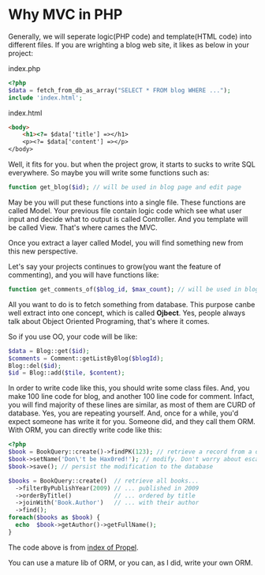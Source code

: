 Why MVC in PHP
=================

Generally, we will seperate logic(PHP code) and template(HTML code) into different files. If you are wrighting a blog web site, it likes as below in your project:

index.php
```php
<?php
$data = fetch_from_db_as_array("SELECT * FROM blog WHERE ...");
include 'index.html';
```

index.html
```html
<body>
    <h1><?= $data['title'] =></h1>
    <p><?= $data['content'] =></p>
</body>
```

Well, it fits for you. but when the project grow, it starts to sucks to write SQL everywhere. So maybe you will write some functions such as:

```php
function get_blog($id); // will be used in blog page and edit page
```

May be you will put these functions into a single file. These functions are called Model. Your previous file contain logic code which see what user input and decide what to output is called Controller. And you template will be called View.
That's where cames the MVC.

Once you extract a layer called Model, you will find something new from this new perspective.

Let's say your projects continues to grow(you want the feature of commenting), and you will have functions like:
```php
function get_comments_of($blog_id, $max_count); // will be used in blog list page and blog page
```

All you want to do is to fetch something from database. This purpose canbe well extract into one concept, which is called **Ojbect**.
Yes, people always talk about Object Oriented Programing, that's where it comes.

So if you use OO, your code will be like:
```php
$data = Blog::get($id);
$comments = Comment::getListByBlog($blogId);
Blog::del($id);
$id = Blog::add($tile, $content);
```

In order to write code like this, you should write some class files. And, you make 100 line code for blog, and another 100 line code for comment. Infact, you will find majority of these lines are similar, as most of them are CURD of database. Yes, you are repeating yourself. And, once for a while, you'd expect someone has write it for you.
Someone did, and they call them ORM. With ORM, you can directly write code like this:

```php
<?php
$book = BookQuery::create()->findPK(123); // retrieve a record from a database
$book->setName('Don\'t be Hax0red!'); // modify. Don't worry about escaping
$book->save(); // persist the modification to the database

$books = BookQuery::create()  // retrieve all books...
  ->filterByPublishYear(2009) // ... published in 2009
  ->orderByTitle()            // ... ordered by title
  ->joinWith('Book.Author')   // ... with their author
  ->find();
foreach($books as $book) {
  echo  $book->getAuthor()->getFullName();
}
```
The code above is from [index of Propel](http://propelorm.org/).

You can use a mature lib of ORM, or you can, as I did, write your own ORM.


